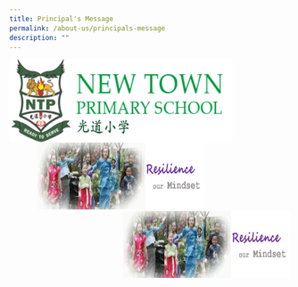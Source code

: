 ```yaml
---
title: Principal's Message
permalink: /about-us/principals-message
description: ""
---
```

<img src="/images/logosub.png" style="width:400px;height:150px;margin-left:0px;" align = "left">

<img src="/images/Header%20GIF.gif" style="width:300px;height:120px;margin-left:50px;">


<img src="/images/Header%20GIF.gif" style="width:300px;height:120px;margin-left:0px;" align = "right">